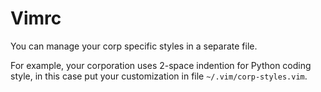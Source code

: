 # Vimrc

You can manage your corp specific styles in a separate file.

For example, your corporation uses 2-space indention for Python coding style, in
this case put your customization in file `~/.vim/corp-styles.vim`.
